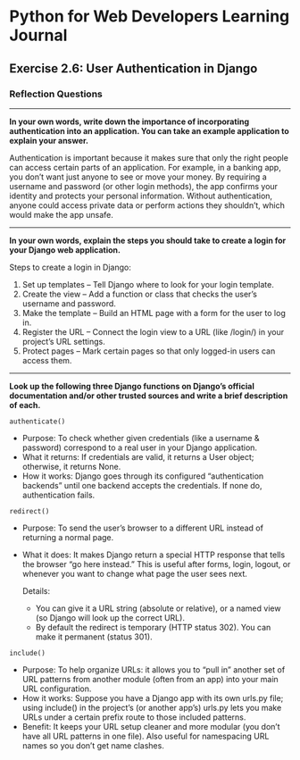 # Python for Web Developers Learning Journal

## Exercise 2.6: User Authentication in Django

### Reflection Questions

---

**In your own words, write down the importance of incorporating authentication into an application. You can take an example application to explain your answer.**

Authentication is important because it makes sure that only the right people can access certain parts of an application. For example, in a banking app, you don’t want just anyone to see or move your money. By requiring a username and password (or other login methods), the app confirms your identity and protects your personal information. Without authentication, anyone could access private data or perform actions they shouldn’t, which would make the app unsafe.

---

**In your own words, explain the steps you should take to create a login for your Django web application.**

Steps to create a login in Django:

1. Set up templates – Tell Django where to look for your login template.
2. Create the view – Add a function or class that checks the user’s username and password.
3. Make the template – Build an HTML page with a form for the user to log in.
4. Register the URL – Connect the login view to a URL (like /login/) in your project’s URL settings.
5. Protect pages – Mark certain pages so that only logged-in users can access them.

---

**Look up the following three Django functions on Django’s official documentation and/or other trusted sources and write a brief description of each.**

`authenticate()`

- Purpose: To check whether given credentials (like a username & password) correspond to a real user in your Django application.
- What it returns: If credentials are valid, it returns a User object; otherwise, it returns None.
- How it works: Django goes through its configured “authentication backends” until one backend accepts the credentials. If none do, authentication fails.

`redirect()`

- Purpose: To send the user’s browser to a different URL instead of returning a normal page.
- What it does: It makes Django return a special HTTP response that tells the browser “go here instead.” This is useful after forms, login, logout, or whenever you want to change what page the user sees next.

  Details:

  - You can give it a URL string (absolute or relative), or a named view (so Django will look up the correct URL).
  - By default the redirect is temporary (HTTP status 302). You can make it permanent (status 301).

`include()`

- Purpose: To help organize URLs: it allows you to “pull in” another set of URL patterns from another module (often from an app) into your main URL configuration.
- How it works: Suppose you have a Django app with its own urls.py file; using include() in the project’s (or another app’s) urls.py lets you make URLs under a certain prefix route to those included patterns.
- Benefit: It keeps your URL setup cleaner and more modular (you don’t have all URL patterns in one file). Also useful for namespacing URL names so you don’t get name clashes.
